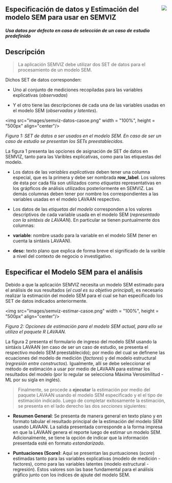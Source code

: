 ## <img src="images/UdeA_Escudo.jpg" align="right"/>

## Especificación de datos y Estimación del modelo SEM para usar en SEMVIZ

#### _Usa datos por defecto en caso de selección de un caso de estudio predefinido_

##  Descripción
> La aplicación SEMVIZ debe utilizar dos SET de datos para el procesamiento de un modelo SEM.

Dichos SET de datos corresponden: 

- Uno al conjunto de mediciones recopiladas para las variables
explicativas (_observadas_) 

- Y el otro tiene las descripciones de cada una de las variables usadas 
en el modelo SEM (_observadas y latentes_).

<img src="images/semviz-datos-casoe.png" width = "100%", height = "500px" align="center"/>

_Figura 1: SET de datos a ser usados en el modelo SEM. En caso de ser un caso de estudio se presentan los SETs preestablecidos._

La figura 1 presenta las opciones de asignación de SET de datos en SEMVIZ, tanto para las Varibles explicativas, como
para las etiquestas del modelo.

- Los datos de las _variables explicativas_ deben tener una columna especial, que es la primera y debe ser nombrada
__row_label__. Los valores de ésta por cada fila son utilizados como _etiquetas_ representativas en los grápficos de análisis
utilizados posteriormente en SEMVIZ. Las demás columnas deben tener por nombre los correspondientes a las variables
usadas en el modelo LAVAAN respectivo.

* Los datos de las _etiquetas del modelo_ corresponden a los valores descriptivos de cada variable usada en el modelo
SEM (_representado con la sintáxis de LAVAAN_). En particular se tienen puntualmente dos columnas: 

 * __variable__: nombre usado para la variable en el modelo SEM (tener en cuenta la sintáxis LAVAAN).
 * __desc__: texto plano que explica de forma breve el significado de la varible a nivel del contexto de negocio o investigativo.

## Especificar el Modelo SEM para el análisis
Debido a que la aplicación SEMVIZ necesita un modelo SEM estimado para el análisis de sus resultados
(_el cual es su objetivo principal_), es necesario realizar la estimación del modelo SEM para el cual
se han especificado los SET de datos indicados anteriormente.

<img src="images/semviz-estimar-casoe.png" width = "100%", height = "500px" align="center"/>

_Figura 2: Opciones de estimación para el modelo SEM actual, para ello se utiliza el paquete R LAVAAN._

La figura 2 presenta el formulario de ingreso del modelo SEM usando la sintáxis LAVAAN (en caso de ser un caso de estudio,
se presenta el respectivo modelo SEM preestablecido); por medio del cual se definene las ecuaciones del modelo de medición (_factores_) y
del modelo estructural (_regresión entre constructos_). Igualmente, allí se debe seleccionar el método de estimación a usar
por medio de LAVAAN para estimar los resultados del modelo (por lo regular se selecciona Máxima Verosimilitud - ML por su
sigla en inglés).

> Finalmente, se procede a __ejecutar__ la estimación por medio del paquete LAVAAN usando el modelo SEM especificado y el
el tipo de estimación indicado. Luego de completar exitosamente la estimación, se presenta en el lado derecho las dos
_secciones_ siguientes:

- __Resumen General__: Se presenta de manera general en texto plano y en formato tabular el resultado principal de la
estimación del modelo SEM usando LAVAAN. La salida presentada corresponde a la forma impresa en que la LAVAAN
genera el reporte luego de estimar un modelo SEM. Adicionalmente, se tiene la opción de indicar que la información
presentada esté en formato _estandarizado_.

- __Puntuaciones (Score)__: Aquí se presentan las puntuaciones (_score_) estimadas tanto para las variables explicativas 
(modelo de medición - factores), como para las variables latentes (modelo estructural - regresión). Estos valores son
las base fundamental para el análisis gráfico junto con los índices de ajsute del modelo SEM.
